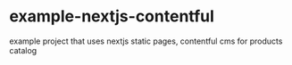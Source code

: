 # example-nextjs-contentful
example project that uses nextjs static pages, contentful cms for products catalog
